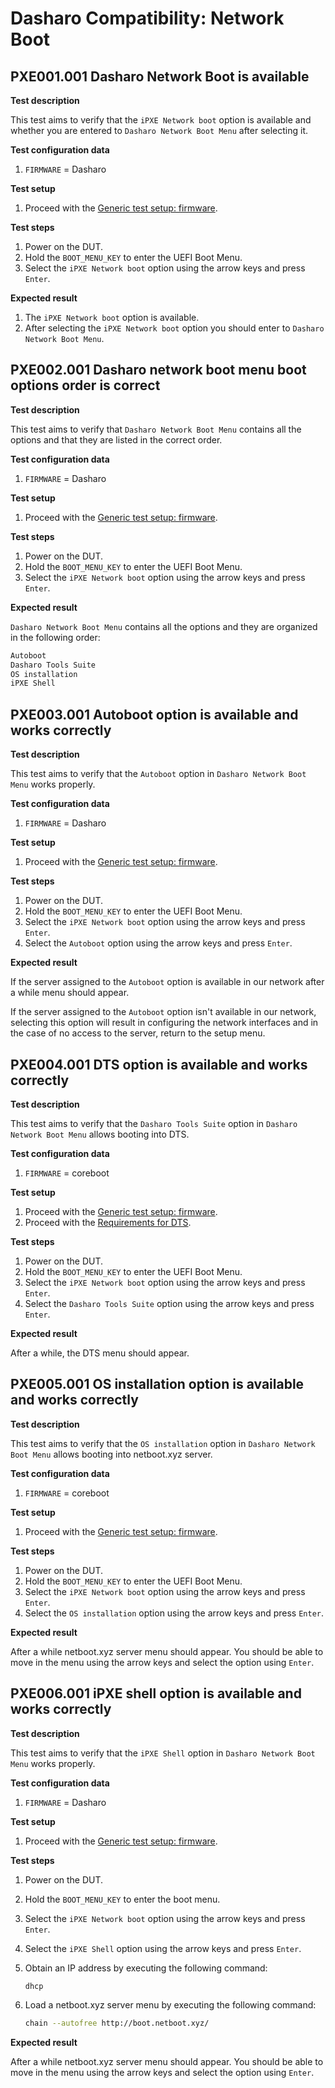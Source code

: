 # Dasharo Compatibility: Network Boot

## PXE001.001 Dasharo Network Boot is available

**Test description**

This test aims to verify that the `iPXE Network boot` option is available and
whether you are entered to `Dasharo Network Boot Menu` after selecting it.

**Test configuration data**

1. `FIRMWARE` = Dasharo

**Test setup**

1. Proceed with the
    [Generic test setup: firmware](../../generic-test-setup#firmware).

**Test steps**

1. Power on the DUT.
1. Hold the `BOOT_MENU_KEY` to enter the UEFI Boot Menu.
1. Select the `iPXE Network boot` option using the arrow keys and press `Enter`.

**Expected result**

1. The `iPXE Network boot` option is available.
1. After selecting the `iPXE Network boot` option you should enter to
    `Dasharo Network Boot Menu`.

## PXE002.001 Dasharo network boot menu boot options order is correct

**Test description**

This test aims to verify that `Dasharo Network Boot Menu` contains all the
options and that they are listed in the correct order.

**Test configuration data**

1. `FIRMWARE` = Dasharo

**Test setup**

1. Proceed with the
    [Generic test setup: firmware](../../generic-test-setup#firmware).

**Test steps**

1. Power on the DUT.
1. Hold the `BOOT_MENU_KEY` to enter the UEFI Boot Menu.
1. Select the `iPXE Network boot` option using the arrow keys and press `Enter`.

**Expected result**

`Dasharo Network Boot Menu` contains all the options and they are organized in
the following order:

```bash
Autoboot
Dasharo Tools Suite
OS installation
iPXE Shell
```

## PXE003.001 Autoboot option is available and works correctly

**Test description**

This test aims to verify that the `Autoboot` option in
`Dasharo Network Boot Menu` works properly.

**Test configuration data**

1. `FIRMWARE` = Dasharo

**Test setup**

1. Proceed with the
    [Generic test setup: firmware](../../generic-test-setup#firmware).

**Test steps**

1. Power on the DUT.
1. Hold the `BOOT_MENU_KEY` to enter the UEFI Boot Menu.
1. Select the `iPXE Network boot` option using the arrow keys and press `Enter`.
1. Select the `Autoboot` option using the arrow keys and press `Enter`.

**Expected result**

If the server assigned to the `Autoboot` option is available in our network
after a while menu should appear.

If the server assigned to the `Autoboot` option isn't available in our network,
selecting this option will result in configuring the network interfaces and in
the case of no access to the server, return to the setup menu.

## PXE004.001 DTS option is available and works correctly

**Test description**

This test aims to verify that the `Dasharo Tools Suite` option in
`Dasharo Network Boot Menu` allows booting into DTS.

**Test configuration data**

1. `FIRMWARE` = coreboot

**Test setup**

1. Proceed with the
    [Generic test setup: firmware](../../generic-test-setup#firmware).
1. Proceed with the
    [Requirements for DTS](https://docs.dasharo.com/common-coreboot-docs/dasharo_tools_suite/#requirements).

**Test steps**

1. Power on the DUT.
1. Hold the `BOOT_MENU_KEY` to enter the UEFI Boot Menu.
1. Select the `iPXE Network boot` option using the arrow keys and press `Enter`.
1. Select the `Dasharo Tools Suite` option using the arrow keys and press
    `Enter`.

**Expected result**

After a while, the DTS menu should appear.

## PXE005.001 OS installation option is available and works correctly

**Test description**

This test aims to verify that the `OS installation` option in
`Dasharo Network Boot Menu` allows booting into netboot.xyz server.

**Test configuration data**

1. `FIRMWARE` = coreboot

**Test setup**

1. Proceed with the
    [Generic test setup: firmware](../../generic-test-setup#firmware).

**Test steps**

1. Power on the DUT.
1. Hold the `BOOT_MENU_KEY` to enter the UEFI Boot Menu.
1. Select the `iPXE Network boot` option using the arrow keys and press `Enter`.
1. Select the `OS installation` option using the arrow keys and press `Enter`.

**Expected result**

After a while netboot.xyz server menu should appear. You should be able to move
in the menu using the arrow keys and select the option using `Enter`.

## PXE006.001 iPXE shell option is available and works correctly

**Test description**

This test aims to verify that the `iPXE Shell` option in
`Dasharo Network Boot Menu` works properly.

**Test configuration data**

1. `FIRMWARE` = Dasharo

**Test setup**

1. Proceed with the
    [Generic test setup: firmware](../../generic-test-setup#firmware).

**Test steps**

1. Power on the DUT.
1. Hold the `BOOT_MENU_KEY` to enter the boot menu.
1. Select the `iPXE Network boot` option using the arrow keys and press `Enter`.
1. Select the `iPXE Shell` option using the arrow keys and press `Enter`.
1. Obtain an IP address by executing the following command:
    
    ```bash
    dhcp
    ```
1. Load a netboot.xyz server menu by executing the following command:

    ```bash
    chain --autofree http://boot.netboot.xyz/
    ```

**Expected result**

After a while netboot.xyz server menu should appear. You should be able to move
in the menu using the arrow keys and select the option using `Enter`.
